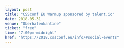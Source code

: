```yaml
---
layout: post
title: "CSSconf EU Warmup sponsored by talent.io"
date: 2018-05-31
venue: "Oberhafenkantine"
ticket: "free"
time: "7:00pm-midnight"
href: "https://2018.cssconf.eu/info/#social-events"
---
```

